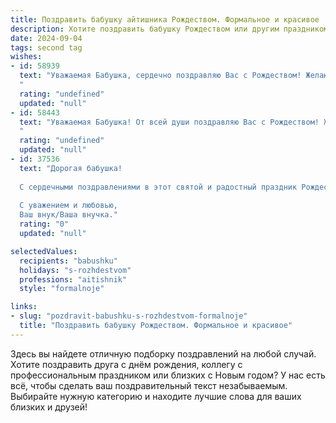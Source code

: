 ```yaml
---
title: Поздравить бабушку айтишника Рождеством. Формальное и красивое
description: Хотите поздравить бабушку Рождеством или другим праздником? Наш ИИ создаст незабываемое поздравление, а вы обязательно выделитесь среди других.  
date: 2024-09-04
tags: second tag
wishes:
- id: 58939
  text: "Уважаемая Бабушка, сердечно поздравляю Вас с Рождеством! Желаю Вам крепкого здоровья, душевного тепла и благополучия в Новом году. Пусть этот светлый праздник принесет в Вашу жизнь радость, мир и любовь.
  "
  rating: "undefined"
  updated: "null"
- id: 58443
  text: "Уважаемая Бабушка! От всей души поздравляю Вас с Рождеством! Желаю Вам крепкого здоровья, душевного тепла и праздничного настроения в эти светлые дни. Пусть Рождество принесет Вам мир, радость и благополучие!
  "
  rating: "undefined"
  updated: "null"
- id: 37536
  text: "Дорогая бабушка!
  
  С сердечными поздравлениями в этот святой и радостный праздник Рождества! Пусть в ваших глазах всегда светится тепло и любовь, а в вашем доме царит уют и гармония. Желаю вам крепкого здоровья, благополучия и счастья. Пусть каждый день приносит новые радости, а дни будут наполнены светом семейного тепла и радости.
  
  С уважением и любовью,
  Ваш внук/Ваша внучка."
  rating: "0"
  updated: "null"

selectedValues:
  recipients: "babushku"
  holidays: "s-rozhdestvom"
  professions: "aitishnik"
  style: "formalnoje"

links:
- slug: "pozdravit-babushku-s-rozhdestvom-formalnoje"
  title: "Поздравить бабушку Рождеством. Формальное и красивое"
---
```


Здесь вы найдете отличную подборку поздравлений на любой случай. 
Хотите поздравить друга с днём рождения, коллегу с профессиональным праздником или близких с Новым годом? У нас есть всё, чтобы сделать ваш поздравительный текст незабываемым. Выбирайте нужную категорию и находите лучшие слова для ваших близких и друзей!
